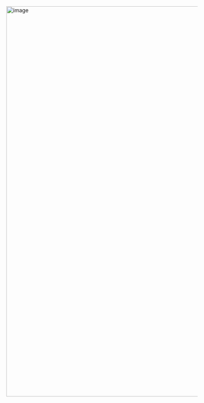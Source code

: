 <img width="1029" alt="image" src="https://user-images.githubusercontent.com/61369791/192947017-7f8aea6e-887c-488b-ac47-cb1b802629ec.png">
